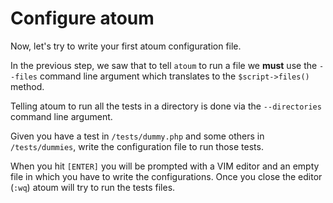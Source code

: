 # Configure atoum

Now, let's try to write your first atoum configuration file.

In the previous step, we saw that to tell `atoum` to run a file we **must** use
the `--files` command line argument which translates to the `$script->files()`
method.

Telling atoum to run all the tests in a directory is done via the `--directories`
command line argument.

Given you have a test in `/tests/dummy.php` and some others in `/tests/dummies`,
write the configuration file to run those tests.

When you hit `[ENTER]` you will be prompted with a VIM editor and an empty file
in which you have to write the configurations. Once you close the editor (`:wq`)
atoum will try to run the tests files.
